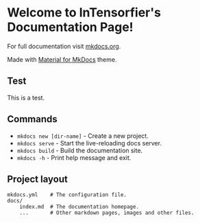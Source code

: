 # Welcome to InTensorfier's Documentation Page!

For full documentation visit [mkdocs.org](https://www.mkdocs.org).

Made with [Material for MkDocs](https://squidfunk.github.io/mkdocs-material/) theme.

## Test

This is a test.

## Commands

* `mkdocs new [dir-name]` - Create a new project.
* `mkdocs serve` - Start the live-reloading docs server.
* `mkdocs build` - Build the documentation site.
* `mkdocs -h` - Print help message and exit.

## Project layout

    mkdocs.yml    # The configuration file.
    docs/
        index.md  # The documentation homepage.
        ...       # Other markdown pages, images and other files.

